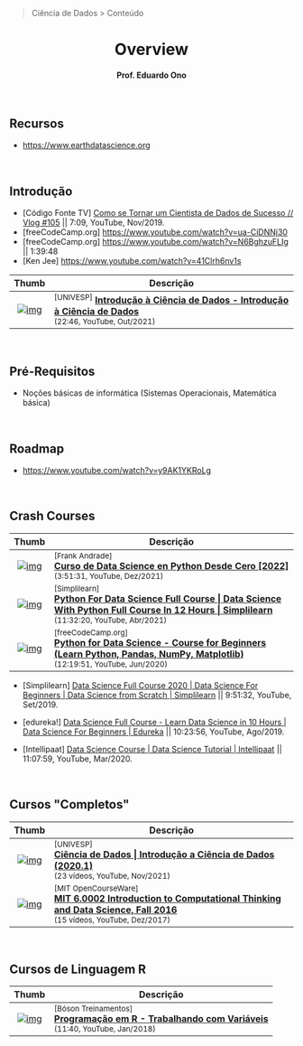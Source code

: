 > Ciência de Dados > Conteúdo

<h1 align="center">Overview</h1>

<h4 align="center">Prof. Eduardo Ono</h4>

<br>

## Recursos

* https://www.earthdatascience.org

<br>

## Introdução

* [Código Fonte TV] [Como se Tornar um Cientista de Dados de Sucesso // Vlog #105](https://www.youtube.com/watch?v=-vawLSNdo-A) \|\| 7:09, YouTube, Nov/2019.
* [freeCodeCamp.org] https://www.youtube.com/watch?v=ua-CiDNNj30
* [freeCodeCamp.org] https://www.youtube.com/watch?v=N6BghzuFLIg \|\| 1:39:48
* [Ken Jee] https://www.youtube.com/watch?v=41Clrh6nv1s

| Thumb | Descrição |
| :-: | --- |
| [![img](https://img.youtube.com/vi/z6jbqkmshig/default.jpg)](https://www.youtube.com/watch?v=z6jbqkmshig) | <sup>[UNIVESP]</sup> [__Introdução à Ciência de Dados - Introdução à Ciência de Dados__](https://www.youtube.com/watch?v=z6jbqkmshig) <br> <sub>(22:46, YouTube, Out/2021)</sub>

<br>

## Pré-Requisitos

* Noções básicas de informática (Sistemas Operacionais, Matemática básica)

<br>

## Roadmap

* https://www.youtube.com/watch?v=y9AK1YKRoLg

<br>

## Crash Courses

| Thumb | Descrição |
| :-: | --- |
| [![img](https://img.youtube.com/vi/zAIWnwqHGok/default.jpg)](https://www.youtube.com/watch?v=zAIWnwqHGok) | <sup>[Frank Andrade]</sup><br>[__Curso de Data Science en Python Desde Cero [2022]__](https://www.youtube.com/watch?v=zAIWnwqHGok)<br><sub>(3:51:31, YouTube, Dez/2021)</sub>
| [![img](https://img.youtube.com/vi/nHAPcZRg9VM/default.jpg)](https://www.youtube.com/watch?v=nHAPcZRg9VM) | <sup>[Simplilearn]</sup><br>[__Python For Data Science Full Course \| Data Science With Python Full Course In 12 Hours \| Simplilearn__](https://www.youtube.com/watch?v=nHAPcZRg9VM)<br><sub>(11:32:20, YouTube, Abr/2021)</sub>
| [![img](https://img.youtube.com/vi/LHBE6Q9XlzI/default.jpg)](https://www.youtube.com/watch?v=LHBE6Q9XlzI) | <sup>[freeCodeCamp.org]</sup><br>[__Python for Data Science - Course for Beginners (Learn Python, Pandas, NumPy, Matplotlib)__](https://www.youtube.com/watch?v=LHBE6Q9XlzI)<br><sub>(12:19:51, YouTube, Jun/2020)</sub>

* [Simplilearn] [Data Science Full Course 2020 | Data Science For Beginners | Data Science from Scratch | Simplilearn](https://www.youtube.com/watch?v=7WRlYJFG7YI) \|\| 9:51:32, YouTube, Set/2019.

* [edureka!] [Data Science Full Course - Learn Data Science in 10 Hours | Data Science For Beginners | Edureka](https://www.youtube.com/watch?v=-ETQ97mXXF0) \|\| 10:23:56, YouTube, Ago/2019.

* [Intellipaat] [Data Science Course | Data Science Tutorial | Intellipaat](https://www.youtube.com/watch?v=QtYOI-9R1vo) \|\| 11:07:59, YouTube, Mar/2020.

<br>

## Cursos "Completos"

| Thumb | Descrição |
| :-: | --- |
| [![img](https://img.youtube.com/vi/z6jbqkmshig/default.jpg)](https://www.youtube.com/playlist?list=PLxI8Can9yAHfsMKsLoHT5rKwOEffPgyWe) | <sup>[UNIVESP]</sup><br>[__Ciência de Dados \| Introdução a Ciência de Dados (2020.1)__](https://www.youtube.com/playlist?list=PLxI8Can9yAHfsMKsLoHT5rKwOEffPgyWe)<br><sub>(23 vídeos, YouTube, Nov/2021)</sub>
| [![img](https://img.youtube.com/vi/C1lhuz6pZC0/default.jpg)](https://www.youtube.com/playlist?list=PLUl4u3cNGP619EG1wp0kT-7rDE_Az5TNd) | <sup>[MIT OpenCourseWare]</sup><br>[__MIT 6.0002 Introduction to Computational Thinking and Data Science, Fall 2016__](https://www.youtube.com/playlist?list=PLUl4u3cNGP619EG1wp0kT-7rDE_Az5TNd)<br><sub>(15 vídeos, YouTube, Dez/2017)</sub>

&nbsp;

## Cursos de Linguagem R

| Thumb | Descrição |
| :-: | --- |
| [![img](https://img.youtube.com/vi/TJ18QOHBy4A/default.jpg)](https://www.youtube.com/watch?v=TJ18QOHBy4A) | <sup>[Bóson Treinamentos]</sup><br>[__Programação em R - Trabalhando com Variáveis__](https://www.youtube.com/watch?v=TJ18QOHBy4A)<br><sub>(11:40, YouTube, Jan/2018)</sub>

&nbsp;
